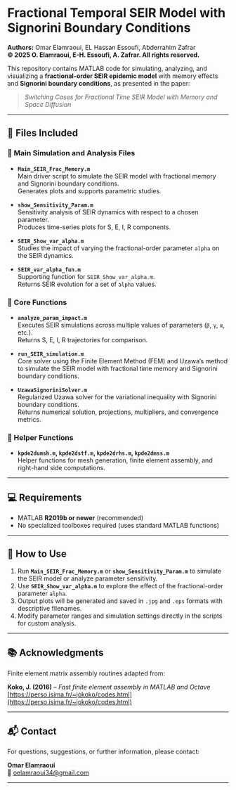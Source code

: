 # Fractional Temporal SEIR Model with Signorini Boundary Conditions

**Authors:** Omar Elamraoui, EL Hassan Essoufi, Abderrahim Zafrar  
**© 2025 O. Elamraoui, E-H. Essoufi, A. Zafrar. All rights reserved.**

This repository contains MATLAB code for simulating, analyzing, and visualizing a **fractional-order SEIR epidemic model** with memory effects and **Signorini boundary conditions**, as presented in the paper:

> *Switching Cases for Fractional Time SEIR Model with Memory and Space Diffusion*

---

## 📁 Files Included

### 🔷 Main Simulation and Analysis Files
- **`Main_SEIR_Frac_Memory.m`**  
  Main driver script to simulate the SEIR model with fractional memory and Signorini boundary conditions.  
  Generates plots and supports parametric studies.

- **`show_Sensitivity_Param.m`**  
  Sensitivity analysis of SEIR dynamics with respect to a chosen parameter.  
  Produces time-series plots for S, E, I, R components.

- **`SEIR_Show_var_alpha.m`**  
  Studies the impact of varying the fractional-order parameter `alpha` on the SEIR dynamics.

- **`SEIR_var_alpha_fun.m`**  
  Supporting function for `SEIR_Show_var_alpha.m`.  
  Returns SEIR evolution for a set of `alpha` values.

### 🔷 Core Functions
- **`analyze_param_impact.m`**  
  Executes SEIR simulations across multiple values of parameters (`β`, `γ`, `α`, etc.).  
  Returns S, E, I, R trajectories for comparison.

- **`run_SEIR_simulation.m`**  
  Core solver using the Finite Element Method (FEM) and Uzawa’s method to simulate the SEIR model with fractional time memory and Signorini boundary conditions.

- **`UzawaSignoriniSolver.m`**  
  Regularized Uzawa solver for the variational inequality with Signorini boundary conditions.  
  Returns numerical solution, projections, multipliers, and convergence metrics.

### 🔷 Helper Functions
- **`kpde2dumsh.m`, `kpde2dstf.m`, `kpde2drhs.m`, `kpde2dmss.m`**  
  Helper functions for mesh generation, finite element assembly, and right-hand side computations.

---

## 💻 Requirements

- MATLAB **R2019b or newer** (recommended)
- No specialized toolboxes required (uses standard MATLAB functions)

---

## 🚀 How to Use

1. Run **`Main_SEIR_Frac_Memory.m`** or **`show_Sensitivity_Param.m`** to simulate the SEIR model or analyze parameter sensitivity.
2. Use **`SEIR_Show_var_alpha.m`** to explore the effect of the fractional-order parameter `alpha`.
3. Output plots will be generated and saved in `.jpg` and `.eps` formats with descriptive filenames.
4. Modify parameter ranges and simulation settings directly in the scripts for custom analysis.

---

## 📚 Acknowledgments

Finite element matrix assembly routines adapted from:

**Koko, J. (2016)** – *Fast finite element assembly in MATLAB and Octave*  
[https://perso.isima.fr/~jokoko/codes.html](https://perso.isima.fr/~jokoko/codes.html)

---

## 📬 Contact

For questions, suggestions, or further information, please contact:

**Omar Elamraoui**  
📧 [oelamraoui34@gmail.com](mailto:oelamraoui34@gmail.com)

---

